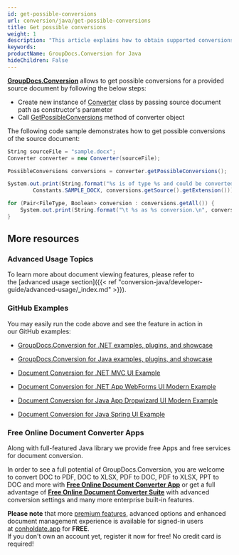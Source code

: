 ```yaml
---
id: get-possible-conversions
url: conversion/java/get-possible-conversions
title: Get possible conversions
weight: 1
description: "This article explains how to obtain supported conversions when convert documents with GroupDocs.Conversion within your Java applications"
keywords: 
productName: GroupDocs.Conversion for Java
hideChildren: False
---
```

**[GroupDocs.Conversion](https://products.groupdocs.com/conversion/java)** allows to get possible conversions for a provided source document by following the below steps:

*   Create new instance of [Converter](https://apireference.groupdocs.com/java/conversion/com.groupdocs.conversion/Converter) class by passing source document path as constructor's parameter
*   Call [GetPossibleConversions](https://apireference.groupdocs.com/java/conversion/com.groupdocs.conversion/Converter#getPossibleConversions()) method of converter object

The following code sample demonstrates how to get possible conversions of the source document:

```csharp
String sourceFile = "sample.docx";
Converter converter = new Converter(sourceFile);

PossibleConversions conversions = converter.getPossibleConversions();

System.out.print(String.format("%s is of type %s and could be converted to:\n",
        Constants.SAMPLE_DOCX, conversions.getSource().getExtension()));

for (Pair<FileType, Boolean> conversion : conversions.getAll()) {
    System.out.print(String.format("\t %s as %s conversion.\n", conversion.getKey().getExtension(), conversion.getValue() ? "primary" : "secondary"));
}
```

## More resources

### Advanced Usage Topics

To learn more about document viewing features, please refer to the [advanced usage section]({{< ref "conversion-java/developer-guide/advanced-usage/_index.md" >}}).

### GitHub Examples

You may easily run the code above and see the feature in action in our GitHub examples:

*   [GroupDocs.Conversion for .NET examples, plugins, and showcase](https://github.com/groupdocs-conversion/GroupDocs.Conversion-for-.NET)
    
*   [GroupDocs.Conversion for Java examples, plugins, and showcase](https://github.com/groupdocs-conversion/GroupDocs.Conversion-for-Java)
    
*   [Document Conversion for .NET MVC UI Example](https://github.com/groupdocs-conversion/GroupDocs.Conversion-for-.NET-MVC) 
    
*   [Document Conversion for .NET App WebForms UI Modern Example](https://github.com/groupdocs-conversion/GroupDocs.Conversion-for-.NET-WebForms)
    
*   [Document Conversion for Java App Dropwizard UI Modern Example](https://github.com/groupdocs-conversion/GroupDocs.Conversion-for-Java-Dropwizard)
    
*   [Document Conversion for Java Spring UI Example](https://github.com/groupdocs-conversion/GroupDocs.Conversion-for-Java-Spring)
    

### Free Online Document Converter Apps

Along with full-featured Java library we provide free Apps and free services for document conversion.

In order to see a full potential of GroupDocs.Conversion, you are welcome to convert DOC to PDF, DOC to XLSX, PDF to DOC, PDF to XLSX, PPT to DOC and more with **[Free Online Document Converter App](https://products.groupdocs.app/conversion)** or get a full advantage of **[Free Online Document Converter Suite](https://conholdate.app/features/document-converter-online)** with advanced conversion settings and many more enterprise built-in features.

**Please note** that more [premium features](https://conholdate.app/features), advanced options and enhanced document management experience is available for signed-in users at [conholdate.app](https://conholdate.app/) for **FREE**.  
If you don't own an account yet, register it now for free! No credit card is required!
